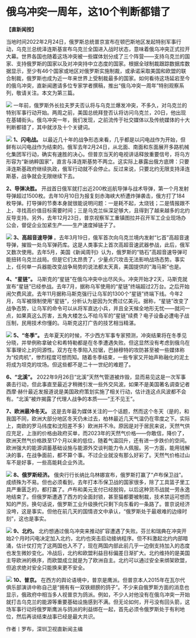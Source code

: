 # 俄乌冲突一周年，这10个判断都错了

**【直新闻按】**

当地时间2022年2月24日，俄罗斯总统普京宣布在顿巴斯地区发起特别军事行动，乌克兰总统泽连斯基宣布乌克兰全国进入战时状态，意味着俄乌冲突正式拉开大幕。世界各国也随着这场冲突被一些媒体划分成了三个阵营——支持乌克兰的国家、支持俄罗斯的国家以及对冲突持中立态度的国家。根据全球制裁跟踪数据库数据显示，至少有46个国家或地区对俄罗斯实施制裁，或承诺采取美国和欧盟的联合制裁，俄罗斯也成为近一年来世界上受制裁最多的国家。如何看待这场延宕至今的俄乌冲突，直新闻邀请多位专家学者撰稿，推出“俄乌冲突一周年”特别观察系列，敬请关注。本文为第三篇。

![](https://inews.gtimg.com/om_bt/O8v5M80m3JTs6kqwzBAnl60QK9WWJ_c7JNuM_EP1bUY6UAA/1000)
一年前，俄罗斯外长拉夫罗夫否认将与乌克兰爆发冲突，不多久，对乌克兰的特别军事行动开始。两周之前，美国总统拜登否认将访问乌克兰，20日，他出现在基辅街头。俄乌冲突一年，我们发现，之前流传于社交媒体以及传统媒体的十大判断都错了，其中就涉及十个关键词。

![](https://inews.gtimg.com/om_bt/OF30VFuBC7pA4CaGGzVWMLCFmOKx4V7TcYX76GPm80DZoAA/1000)
**1、闪电战。**
以最近几十年的战争形态来看，几乎都是以闪电战作为开始，但鲜有以闪电战作为结束的。俄军去年2月24日，从北面、南面和东面展开多路机械化集团军行动，确实有速胜的决心。但普京当天的电视讲话释放重要信号，将乌方形容为“新纳粹国家”，直言与泽连斯基势不两立。这实际上暴露出俄方底牌：只要泽连斯基政府继续执政，俄军行动就不会停止。反过来说，只要北约无限支持泽连斯基，战争就会无限继续下去。

**2、导弹决胜。**
开战首日俄军就打出近200枚巡航导弹与战术导弹，第一个月发射导弹超过1500枚。去年10月10日为报复刻赤海峡大桥遭炸弹袭击，俄方打了184枚导弹。打导弹的节奏本身就很能说明问题：一是耗不起，太烧钱；二是情报跟不上，寻找高价值目标需要时间；三是乌克兰纵深足够大，且得到了越来越多的北约反导支持。另外，去年12月23日，普京视察军工重镇图拉并召开军工企业现场办公会，督促企业加紧生产——生产速度掉链子了。

![](https://inews.gtimg.com/om_bt/OEaC0reHi5IK3i5ryU-HDPNNB13sFx6QnMe8KZoOT2-bcAA/1000)
**3、高超音速导弹**
。去年3月19日，俄军首次向乌克兰境内发射“匕首”高超音速导弹，摧毁一处乌军弹药库。这是人类事实上首次高超音速武器参战，此后，俄军又数次使用。去年5月，美国《新闻周刊》认为，俄罗斯的“锆石”高超音速导弹可能扭转乌克兰战局。但是它们太昂贵了，少量点穴攻击无法影响战场态势。事实上，任何单一兵器能改变战争局势的说法都太天真，美国提供的“海马斯”也是。

**4、“星链”。**
马斯克的“星链”在俄乌冲突中出尽风头。冲突开始才2天，马斯克就宣布“星链”已经参战。去年7月，据称乌军使用的“星链”终端超过2万台。之后开始闹欠费风波。去年11月据称马斯克强行让乌军的1300个“星链”终端下线。今年2月，乌军被限制使用“星链”，分析认为是因为欠费过亿美元。据称，“星链”改变了战争态势，让乌军的命令可以从将军直达小兵，并且全天候全地形无忧——就问一点，如果真这么厉害，五角大楼怎么不给乌军的“星链”续费？电子设备必遭电子战压制，民用技术你懂的。马斯克这打广告的技艺相当精湛。

![](https://inews.gtimg.com/om_bt/OYoPayvfW9u5iQV9_ACWJXenlHCPAM5ousUe_UyyhYzOQAA/1000)
**5、“冬季”。**
去年夏天的时候，不少西方军事专家预测，冲突结果将在冬季见分晓，并举例称拿破仑和希特勒都是在冬季遭遇失败。但这显然没有考虑到俄乌在军事理论上的同源性。双方在冬季陷入拉锯，巴赫穆特的攻防甚至被一些媒体称为“绞肉机”，惨烈程度可想而知。随着冬季结束，一些专家又开始声称融化的泥土将成为坦克的坟场。但这些都不是二十一世纪的难题了。

**6、“北溪”。**
2022年9月26日“北溪”天然气管道被炸毁，显而易见这是一次军事袭击行动，但此事直至最近才稍微引发一些外交风波。如果不是美国著名调查记者西摩·赫什最近发报道说是美国政府策划实施了相关行动，估计连这点风波都不会有。“北溪”被炸揭露了代理人战争的本质——“王不见王”。

**7、欧洲最冷冬天。**
这是去年最为媒体关注的一个话题，然而这个冬天（是的，和我国不同，欧洲大部分地区冬天仍未过去，柏林最近几天气温仍在零度之下。实际上，南欧的罗马纬度和沈阳差不多）欧洲并不冷。原因是对于居民来说，天然气供应充足，上涨的价格由政府买单，而2023年的天然气价格——你敢信，降价了，欧洲天然气价格跌至17个月以来的低位，随着气温回升，还有进一步跌价的空间。欧洲强大的能源调蓄基础设施与能源外交谈判能力令人佩服。另一方面，能用钱解决的事，在战争面前，都不算个事。不过企业就没有那么好彩了。天然气价格过山车不是好事，一些高能耗企业外流。

![](https://inews.gtimg.com/om_bt/ODSEWoxuoIXcoEuH5HfStk7IEYGvO654I6NywQvHAYT-0AA/1000)
**8、俄罗斯经济。**
俄央行行长纳比乌林娜宣布，俄罗斯打赢了“卢布保卫战”。成绩殊为不易。但也必须看到，去年打本币保卫战的国家很多，除了工具篮子里工具严重匮乏的，都打赢了。卢布和美元支付已经脱钩，以后这种货币战就一劳永逸地结束了。但俄罗斯遭遇了西方的全面封锁，甚至猫都要被制裁，技术禁运可想而知的严厉。换句话说，俄罗斯工业升级换代只剩下向东看的一条路了。普京说经济没垮，这是事实。但他在前几天的国情咨文中承认，“俄罗斯处于最艰难的边缘时刻”，这也是事实。

![](https://inews.gtimg.com/om_bt/OMngSVbzoRczsMruJw8m9q16K9inV01Uk1lnd28xQE3g8AA/1000)
**9、北约。**
北约想通过俄乌冲突来推动扩容遭遇了失败。芬兰和瑞典在冲突开始2个月时闪电决定加入北约，北约也突击启动接纳程序。但不料激起北约内部暗涌，估计仗打完了这两国也入不了，现在两国内部此前几乎一边倒支持加入的态度也发生微妙变化。冷战后，北约和欧盟利益目标偏差日渐扩大。北约维持的是美国主导欧洲的秩序，而欧盟成立就是为了欧洲自主。北约可以通过安全来绑架欧盟，但追求绝对安全只能换来更不安全。

![](https://inews.gtimg.com/om_bt/O5QUXU8sKJ9SSgfJ-WJqU5aNtS0J09ZxOvTMyGrZovHq4AA/1000)
**10、普京。**
在西方的舆论语境中，普京是鹰派。但普京本人2015年在瓦尔代俱乐部演讲中称自己是“拥有有一双铁翅膀的鸽子”。不少来自俄罗斯方面的消息也显示，俄政府中相当多人视普京为鸽派。例如，不少人对他没有在俄乌冲突一开始就打击乌克兰的能源等重要基础设施感到不满。但无论如何，开弓没有回头箭，这场军事行动将俄罗斯鹰派与鸽派的利益绑在一起，首先必须令俄罗斯处于有利地位，然后再谈结束战事已经是最大共识。

作者丨罗布，深圳卫视直新闻主编

